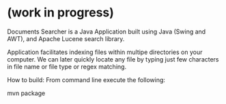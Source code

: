 # (work in progress)

Documents Searcher is a Java Application built using Java (Swing and AWT), and Apache Lucene search library.

Application facilitates indexing files within multipe directories on your computer. We can later quickly locate any file by typing just few characters in file name or file type or regex matching. 


How to build:
From command line execute the following:

mvn package

